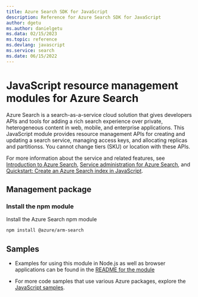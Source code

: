 ```yaml
---
title: Azure Search SDK for JavaScript
description: Reference for Azure Search SDK for JavaScript
author: dgetu
ms.author: danielgetu
ms.data: 02/15/2023
ms.topic: reference
ms.devlang: javascript
ms.service: search
ms.date: 06/15/2022
---
```

# JavaScript resource management modules for Azure Search

Azure Search is a search-as-a-service cloud solution that gives developers APIs and tools for adding a rich search experience over private, heterogeneous content in web, mobile, and enterprise applications. This JavaScript module provides resource management APIs for creating and updating a search service, managing access keys, and allocating replicas and partitionss. You cannot change tiers (SKU) or location with these APIs.

For more information about the service and related features, see [Introduction to Azure Search](https://docs.microsoft.com/azure/search/search-what-is-azure-search), [Service administration for Azure Search](https://docs.microsoft.com/azure/search/search-manage), and [Quickstart: Create an Azure Search index in JavaScript](https://docs.microsoft.com/azure/search/search-get-started-nodejs).

## Management package

### Install the npm module

Install the Azure Search npm module

```bash
npm install @azure/arm-search
```

## Samples

* Examples for using this module in Node.js as well as browser applications can be found in the [README for the module](https://www.npmjs.com/package/@azure/arm-search)

* For more code samples that use various Azure packages, explore the [JavaScript samples](https://docs.microsoft.com/samples/browse/?languages=javascript).